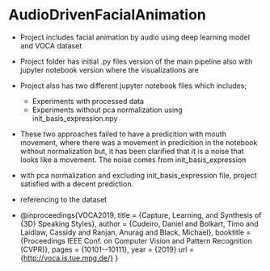 # AudioDrivenFacialAnimation

- Project includes facial animation by audio using deep learning model and VOCA dataset 

- Project folder has initial .py files version of the main pipeline also with jupyter notebook version where the visualizations are
- Project also has two different jupyter notebook files which includes;
  - Experiments with processed data
  - Experiments without pca normalization using init_basis_expression.npy
- These two approaches failed to have a predicition with mouth movement, where there was a movement in predicition in the notebook without normalization but, it has been clarified that it is a noise that looks like a movement. The noise comes from init_basis_expression

- with pca normalization and excluding init_basis_expression file, project satisfied with a decent prediction.

- referencing to the dataset

- @inproceedings{VOCA2019,
    title = {Capture, Learning, and Synthesis of {3D} Speaking Styles},
    author = {Cudeiro, Daniel and Bolkart, Timo and Laidlaw, Cassidy and Ranjan, Anurag and Black, Michael},
    booktitle = {Proceedings IEEE Conf. on Computer Vision and Pattern Recognition (CVPR)},
    pages = {10101--10111},
    year = {2019}
    url = {http://voca.is.tue.mpg.de/}
}
